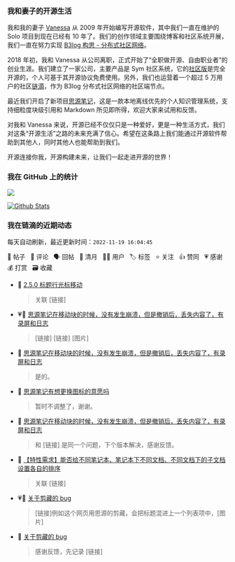 ### 我和妻子的开源生活

我和我的妻子 [Vanessa](https://github.com/Vanessa219) 从 2009 年开始编写开源软件，其中我们一直在维护的 Solo 项目到现在已经有 10 年了。我们的创作领域主要围绕博客和社区系统开展，我们一直在努力实现 [B3log 构思 - 分布式社区网络](https://ld246.com/article/1546941897596)。

2018 年初，我和 Vanessa 从公司离职，正式开始了“全职做开源、自由职业者”的创业生涯。我们建立了一家公司，主要产品是 Sym 社区系统，它的[社区版](https://github.com/88250/symphony)是完全开源的，个人可基于其开源协议免费使用。另外，我们也运营着一个超过 5 万用户的社区[链滴](https://ld246.com)，作为 B3log 分布式社区网络的社区端节点。

最近我们开启了新项目[思源笔记](https://github.com/siyuan-note/siyuan)，这是一款本地离线优先的个人知识管理系统，支持细粒度块级引用和 Markdown 所见即所得，欢迎大家来试用和反馈。

对我和 Vanessa 来说，开源已经不仅仅只是一种爱好，更是一种生活方式，我们对这条“开源生活”之路的未来充满了信心。希望在这条路上我们能通过开源软件帮助到其他人，同时其他人也能帮助到我们。

开源连接你我，开源构建未来，让我们一起走进开源的世界！

### 我在 GitHub 上的统计

<a title="Hits" target="_blank" href="https://github.com/88250/88250"><img src="https://hits.b3log.org/88250/88250.svg"></a>

[![Github Stats](https://github-readme-stats.vercel.app/api?username=88250&theme=tokyonight&show_icons=true)](https://github.com/88250)

<!--events start -->

### 我在链滴的近期动态

每天自动刷新，最近更新时间：`2022-11-19 16:04:45`

📝 帖子 &nbsp; 💬 评论 &nbsp; 🗣 回帖 &nbsp; 🌙 清月 &nbsp; 👨‍💻 用户 &nbsp; 🏷️ 标签 &nbsp; ⭐️ 关注 &nbsp; 👍 赞同 &nbsp; 💗 感谢 &nbsp; 💰 打赏 &nbsp; 🗃 收藏

* 💬 [2.5.0 标题行光标移动](https://ld246.com/article/1668836019178/comment/1668836274191#comments)

  > 关联 [链接]
* 💗📝 [思源笔记在移动块的时候，没有发生崩溃，但是撤销后，丢失内容了，有录屏和日志](https://ld246.com/article/1668830137455)

  > [链接] [链接] [图片]
* 💬 [思源笔记在移动块的时候，没有发生崩溃，但是撤销后，丢失内容了，有录屏和日志](https://ld246.com/article/1668830137455/comment/1668830758409#comments)

  > 是的。
* 💬 [思源笔记有想更换图标的意愿吗](https://ld246.com/article/1668830524546/comment/1668830580331#comments)

  > 暂时不调整了，谢谢。
* 💬 [思源笔记在移动块的时候，没有发生崩溃，但是撤销后，丢失内容了，有录屏和日志](https://ld246.com/article/1668830137455/comment/1668830556700#comments)

  > 和 [链接] 是同一个问题，下个版本解决，感谢反馈。
* 💬 [【特性需求】能否给不同笔记本、笔记本下不同文档、不同文档下的子文档设置各自的排序](https://ld246.com/article/1668828455170/comment/1668829756412#comments)

  > 关联 [链接]
* 💗📝 [关于剪藏的 bug](https://ld246.com/article/1668769904266)

  > [链接]例如这个网页用思源的剪藏，会把标题混进上一个列表项中，[图片]
* 💬 [关于剪藏的 bug](https://ld246.com/article/1668769904266/comment/1668828412619#comments)

  > 感谢反馈，先记录 [链接]


<!--events end -->
